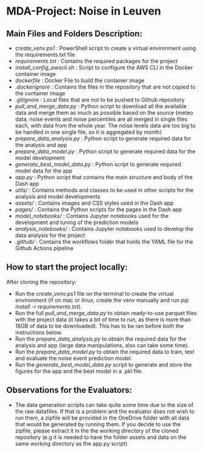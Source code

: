 ﻿# MDA-Project: Noise in Leuven

## Main Files and Folders Description:
- *create_venv.ps1*              : PowerShell script to create a virtual environment using the requirements.txt file
- *requirements.txt*             : Contains the required packages for the project
- *install_config_awscli.sh*     : Script to configure the AWS CLI in the Docker container image
- *dockerfile*                   : Docker File to build the container image
- *.dockerignore*                : Contains the files in the repository that are not copied to the container image
- *.gitignore*                   : Local files that are not to be pushed to Github repository
- *pull_and_merge_data.py*       : Python script to download all the available data and merge them as much as possible based on the source (meteo data, noise events and noise percentiles are all merged in single files each, with data from the whole year. The noise levels data are too big to be handled in one single file, so it is aggregated by month)
- *prepare_data_analysis.py*     : Python script to generate required data for the analysis and app
- *prepare_data_model.py*        : Python script to generate required data for the model development
- *generate_best_model_data.py*  : Python script to generate required model data for the app
- *app.py*                       : Python script that contains the main structure and body of the Dash app
- *utils/*                       : Contains methods and classes to be used in other scripts for the analysis and model developments
- *assets/*                      : Contains images and CSS styles used in the Dash app
- *pages/*                       : Contains the Python scripts for the pages in the Dash app
- *model_notebooks/*             : Contains Jupyter notebooks used for the development and tuning of the prediction models
- *analysis_notebooks/*          : Contains Jupyter notebooks used to develop the data analysis for the project
- *.github/*                     : Contains the workflows folder that holds the YAML file for the Github Actions pipeline

## How to start the project locally:
After cloning the repository:
- Run the *create_venv.ps1* file on the terminal to create the virtual environment (if on mac or linux, create the venv manually and run *pip install -r requirements.txt*).
- Run the full *pull_and_merge_data.py* to obtain ready-to-use parquet files with the project data (it takes a bit of time to run, as there is more than 18GB of data to be downloaded). This has to be ran before both the instructions below.
- Run the *prepare_data_analysis.py* to obtain the required data for the analysis and app (large data manipulations, also can take some time).
- Run the *prepare_data_model.py* to obtain the required data to train, test and evaluate the noise event prediction model.
- Run the *generate_best_model_data.py* script to generate and store the figures for the app and the best model in a .pkl file.

## Observations for the Evaluators:
- The data generation scripts can take quite some time due to the size of the raw datafiles. If that is a problem and the evaluator does not wish to run them, a zipfile will be provided in the OneDrive folder with all data that would be generated by running them. If you decide to use the zipfile, please extract it in the the working directory of the cloned repository (e.g it is needed to have the folder assets and data on the same working directory as the app.py script)
